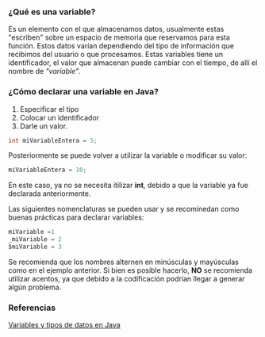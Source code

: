 ### ¿Qué es una variable?

Es un elemento con el que almacenamos datos, usualmente estas "escriben" sobre un espacio de memoria que reservamos para esta función. Estos datos varían dependiendo del tipo de información que recibimos del usuario o que procesamos.
Estas variables tiene un identificador, el valor que almacenan puede cambiar con el tiempo, de allí el nombre de *"variable"*.

### ¿Cómo declarar una variable en Java?

1. Especificar el tipo
2. Colocar un identificador
3. Darle un valor.

```java
int miVariableEntera = 5;
```

Posteriormente se puede volver a utilizar la variable o modificar su valor:

```java
miVariableEntera = 10;
```

En este caso, ya no se necesita itilizar **int**, debido a que la variable ya fue declarada anteriormente.

Las siguientes nomenclaturas se pueden usar y se recominedan como buenas prácticas para declarar variables:

```java
miVariable =1
_miVariable = 2
$miVariable = 3
```

Se recomienda que los nombres alternen en minúsculas y mayúsculas como en el ejemplo anterior.
Si bien es posible hacerlo, **NO** se recomienda utilizar acentos, ya que debido a la codificación podrían llegar a generar algún problema.

### Referencias

[Variables y tipos de datos en Java](https://profile.es/blog/variables-tipos-datos-java/)
